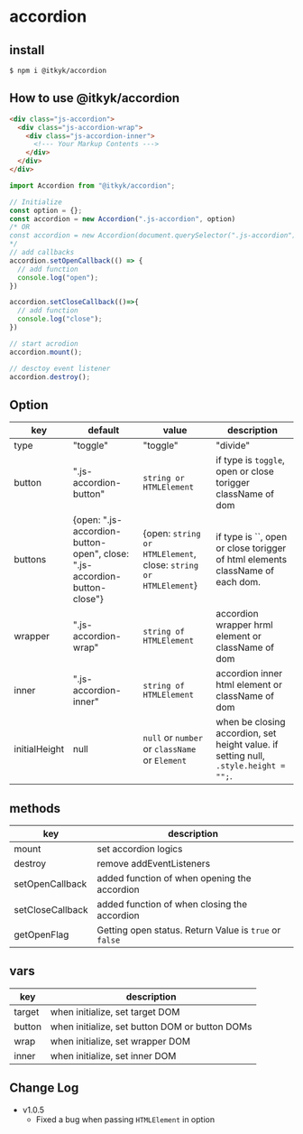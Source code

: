 # accordion  
  
## install
```shell
$ npm i @itkyk/accordion
```

## How to use @itkyk/accordion
```html
<div class="js-accordion">
  <div class="js-accordion-wrap">
    <div class="js-accordion-inner">
      <!--- Your Markup Contents --->
    </div>
  </div>
</div>
```

```typescript
import Accordion from "@itkyk/accordion";

// Initialize
const option = {};
const accordion = new Accordion(".js-accordion", option)
/* OR
const accordion = new Accordion(document.querySelector(".js-accordion"), option)
*/
// add callbacks
accordion.setOpenCallback(() => {
  // add function
  console.log("open");
})

accordion.setCloseCallback(()=>{
  // add function
  console.log("close");
})

// start acrodion
accordion.mount();

// desctoy event listener
accordion.destroy();
```

## Option
| key | default  | value |description |
|------|-----------|---------|---------------|
| type | "toggle" | "toggle" | "divide" | select button type. |
| button |".js-accordion-button" | `string or HTMLElement` | if type is `toggle`,  open or close torigger className of dom |
| buttons |{open: ".js-accordion-button-open", close: ".js-accordion-button-close"} | {open: `string or HTMLElement`, close: `string or HTMLElement`} | if type is ``,  open or close torigger of html elements className of each dom.  |
| wrapper | ".js-accordion-wrap" | `string of HTMLElement` | accordion wrapper hrml element or className of dom |
| inner | ".js-accordion-inner" | `string of HTMLElement` |  accordion inner html element or className of dom |
| initialHeight | null | `null` or `number` or `className` or `Element` | when be closing accordion, set height value. if setting null, `.style.height = "";`. |

## methods
| key | description |
|------|-----------|
| mount | set accordion logics | 
| destroy | remove addEventListeners | 
| setOpenCallback | added function of when opening the accordion |
| setCloseCallback | added function of when closing the accordion | 
| getOpenFlag | Getting open status. Return Value is `true` or `false` |

## vars
| key | description |
|------|-----------|
| target | when initialize, set target DOM | 
| button | when initialize, set button DOM or button DOMs | 
| wrap | when initialize, set wrapper DOM |
| inner | when initialize, set inner DOM | 


## Change Log
- v1.0.5
  -  Fixed a bug when passing `HTMLElement` in option
